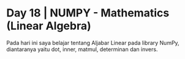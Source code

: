 # Day 18 | NUMPY - Mathematics (Linear Algebra)
Pada hari ini saya belajar tentang Aljabar Linear pada library NumPy, diantaranya yaitu dot, inner, matmul, determinan dan invers.